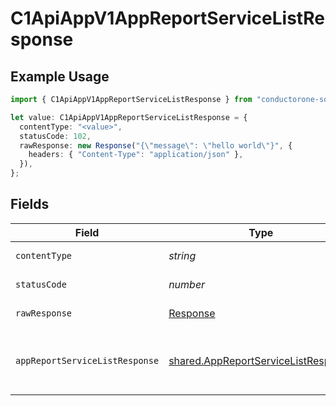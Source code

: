 # C1ApiAppV1AppReportServiceListResponse

## Example Usage

```typescript
import { C1ApiAppV1AppReportServiceListResponse } from "conductorone-sdk-typescript/sdk/models/operations";

let value: C1ApiAppV1AppReportServiceListResponse = {
  contentType: "<value>",
  statusCode: 102,
  rawResponse: new Response("{\"message\": \"hello world\"}", {
    headers: { "Content-Type": "application/json" },
  }),
};
```

## Fields

| Field                                                                                                  | Type                                                                                                   | Required                                                                                               | Description                                                                                            |
| ------------------------------------------------------------------------------------------------------ | ------------------------------------------------------------------------------------------------------ | ------------------------------------------------------------------------------------------------------ | ------------------------------------------------------------------------------------------------------ |
| `contentType`                                                                                          | *string*                                                                                               | :heavy_check_mark:                                                                                     | HTTP response content type for this operation                                                          |
| `statusCode`                                                                                           | *number*                                                                                               | :heavy_check_mark:                                                                                     | HTTP response status code for this operation                                                           |
| `rawResponse`                                                                                          | [Response](https://developer.mozilla.org/en-US/docs/Web/API/Response)                                  | :heavy_check_mark:                                                                                     | Raw HTTP response; suitable for custom response parsing                                                |
| `appReportServiceListResponse`                                                                         | [shared.AppReportServiceListResponse](../../../sdk/models/shared/appreportservicelistresponse.md)      | :heavy_minus_sign:                                                                                     | The AppReportServiceListResponse message contains a list of results and a nextPageToken if applicable. |